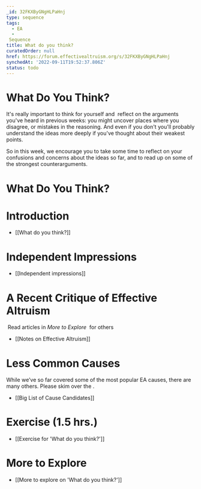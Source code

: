 ```yaml
---
_id: 32FKXByGNgHLPaHnj
type: sequence
tags:
  - EA
  -
 Sequence
title: What do you think?
curatedOrder: null
href: https://forum.effectivealtruism.org/s/32FKXByGNgHLPaHnj
synchedAt: '2022-09-11T19:52:37.806Z'
status: todo
---
```


# What Do You Think?

It's really important to think for yourself and  reflect on the arguments you've heard in previous weeks: you might uncover places where you disagree, or mistakes in the reasoning. And even if you don't you'll probably understand the ideas more deeply if you've thought about their weakest points.

So in this week, we encourage you to take some time to reflect on your confusions and concerns about the ideas so far, and to read up on some of the strongest counterarguments.

# What Do You Think?

# Introduction

- [[What do you think?]]

# Independent Impressions

- [[Independent impressions]]

# A Recent Critique of Effective Altruism

 Read articles in *More to Explore*  for others

- [[Notes on Effective Altruism]]

# Less Common Causes

While we’ve so far covered some of the most popular EA causes, there are many others. Please skim over the .

- [[Big List of Cause Candidates]]

# Exercise (1.5 hrs.)

- [[Exercise for 'What do you think?']]

# More to Explore

- [[More to explore on 'What do you think?']]
